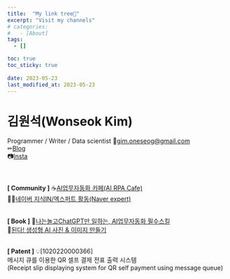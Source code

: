 ```yaml
---
title:  "My link tree🌳"
excerpt: "Visit my channels"
# categories:
#   - [About]
tags:
  - []

toc: true
toc_sticky: true
 
date: 2023-05-23
last_modified_at: 2023-05-23
---
```

# 김원석(Wonseok Kim)
Programmer / Writer / Data scientist
📧[gim.oneseog@gmail.com](gim.oneseog@gmail.com)<br>
✏[Blog](https://blog.naver.com/indday)<br>
📷[Insta](https://www.instagram.com/molllab/)<br>
<br>
<br>

<b>[ Community ]</b>
☕[AI업무자동화 카페(AI RPA Cafe)](https://cafe.naver.com/aiwork1)<br>
🧙‍♂️[네이버 지식IN/엑스퍼트 활동(Naver expert)](https://kin.naver.com/profile/index.naver?u=XKrF7DNhlSDme7A0Fc6tV%2FA6XwtTI9ge%2F0X7kZ59hr8%3D)<br>
<br>

<b>[ Book ]</b>
📘[나는놀고ChatGPT만 일하는, AI업무자동화 필수스킬](https://kmong.com/self-marketing/451841/j1B4ccog92)<br>
📔[된다! 생성형 AI 사진 & 이미지 만들기](https://www.yes24.com/Product/Goods/122896147)<br>
<br>

<b>[ Patent ]</b>
💡[1020220000366]<br>
메시지 큐를 이용한 QR 셀프 결제 전표 출력 시스템<br>
(Receipt slip displaying system for QR self payment using message queue)
